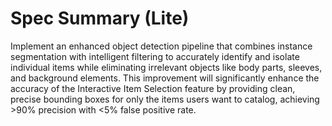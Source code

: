 # Spec Summary (Lite)

Implement an enhanced object detection pipeline that combines instance segmentation with intelligent filtering to accurately identify and isolate individual items while eliminating irrelevant objects like body parts, sleeves, and background elements. This improvement will significantly enhance the accuracy of the Interactive Item Selection feature by providing clean, precise bounding boxes for only the items users want to catalog, achieving >90% precision with <5% false positive rate.
